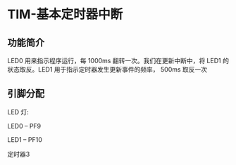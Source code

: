 # TIM-基本定时器中断

## 功能简介

LED0 用来指示程序运行，每 1000ms 翻转一次。我们在更新中断中，将 LED1 的状态取反。LED1 用于指示定时器发生更新事件的频率， 500ms 取反一次

## 引脚分配

LED 灯:

LED0 – PF9

LED1 – PF10

定时器3
